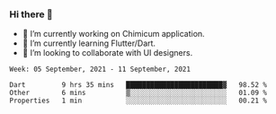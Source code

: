 ### Hi there 👋

<!--
**devcat37/devcat37** is a ✨ _special_ ✨ repository because its `README.md` (this file) appears on your GitHub profile.-->


- 🔭 I’m currently working on Chimicum application.
- 🌱 I’m currently learning Flutter/Dart.
- 👯 I’m looking to collaborate with UI designers.
<!-- - 🤔 I’m looking for help with ... -->

<!--START_SECTION:waka-->
```text
Week: 05 September, 2021 - 11 September, 2021

Dart         9 hrs 35 mins   ████████████████████████▓   98.52 % 
Other        6 mins          ▒░░░░░░░░░░░░░░░░░░░░░░░░   01.09 % 
Properties   1 min           ░░░░░░░░░░░░░░░░░░░░░░░░░   00.21 % 
```
<!--END_SECTION:waka-->
